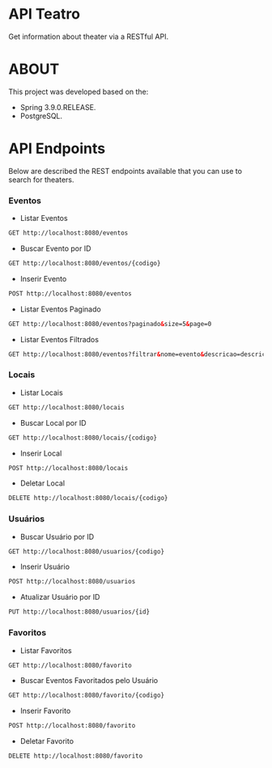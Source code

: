 # API Teatro
Get information about theater via a RESTful API.

# ABOUT
This project was developed based on the:
- Spring 3.9.0.RELEASE.
- PostgreSQL.

# API Endpoints
Below are described the REST endpoints available that you can use to search for theaters.

### Eventos
- Listar Eventos
``` html
GET http://localhost:8080/eventos
```
- Buscar Evento por ID
``` html
GET http://localhost:8080/eventos/{codigo}
```
- Inserir Evento
``` html
POST http://localhost:8080/eventos
```
- Listar Eventos Paginado
``` html
GET http://localhost:8080/eventos?paginado&size=5&page=0
```
- Listar Eventos Filtrados
``` html
GET http://localhost:8080/eventos?filtrar&nome=evento&descricao=descricao&genero=genero&nomeLocal=nomeLocal&estadoLocal=estadoLocal
```
### Locais
- Listar Locais
``` html
GET http://localhost:8080/locais
```
- Buscar Local por ID
``` html
GET http://localhost:8080/locais/{codigo}
```
- Inserir Local
``` html
POST http://localhost:8080/locais
```
- Deletar Local
``` html
DELETE http://localhost:8080/locais/{codigo}
```
### Usuários
- Buscar Usuário por ID
``` html
GET http://localhost:8080/usuarios/{codigo}
```
- Inserir Usuário
``` html
POST http://localhost:8080/usuarios
```
- Atualizar Usuário por ID
``` html
PUT http://localhost:8080/usuarios/{id}
```
### Favoritos
- Listar Favoritos
``` html
GET http://localhost:8080/favorito
```

- Buscar Eventos Favoritados pelo Usuário
``` html
GET http://localhost:8080/favorito/{codigo}
```

- Inserir Favorito
``` html
POST http://localhost:8080/favorito
```

- Deletar Favorito
``` html
DELETE http://localhost:8080/favorito
```
